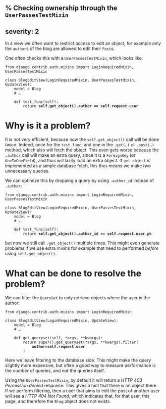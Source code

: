 % Checking ownership through the `UserPassesTestMixin`
---
severity: 2
---

In a view we often want to restrict access to edit an object, for example only
the `author`s of the blog are allowed to edit their `Post`s.

One often checks this with a `UserPassesTestMixin`, which looks like:

<pre><code>from django.contrib.auth.mixins import LoginRequiredMixin, UserPassesTestMixin

class BlogEditView(LoginRequiredMixin, UserPassesTestMixin, UpdateView):
    model = Blog
    # &hellip;

    def test_func(self):
        return <b>self.get_object().author == self.request.user</b></code></pre>

# Why is it a problem?

It is not very efficient, because now the `self.get_object()` call will be done
*twice*. Indeed, once for the `test_func`, and one in the
<code>.get(&hellip;)</code> or <code>.post(&hellip;)</code> method, which also
will fetch the object. This even gets worse because the `.author` call will make
an extra query, since it is a `ForeignKey` (or `OneToOneField`), and thus will
lazily load an extra object. If `get_object` is implemented as a simple database
fetch, this thus means we make *two* unnecessary queries.

We can optimize this by dropping a query by using `.author_id` instead of
`.author`:

<pre><code>from django.contrib.auth.mixins import LoginRequiredMixin, UserPassesTestMixin

class BlogEditView(LoginRequiredMixin, UserPassesTestMixin, UpdateView):
    model = Blog
    # &hellip;

    def test_func(self):
        return <b>self.get_object().author_id == self.request.user.pk</b></code></pre>

but now we still call `.get_object()` multiple times. This might even generate
problems if we use extra mixins for example that need to performed *before*
using `self.get_object()`.

# What can be done to resolve the problem?

We can filter the `QuerySet` to only retrieve objects where the user is the
author:

<pre><code>from django.contrib.auth.mixins import LoginRequiredMixin

class BlogEditView(LoginRequiredMixin, UpdateView):
    model = Blog
    # &hellip;

    def get_queryset(self, *args, **kwargs):
        return super().get_queryset(*args, **kwargs).filter(
            <b>author=self.request.user</b>
        )</code></pre>

Here we leave filtering to the database side. This might make the query slightly
more expensive, but often a good way to measure performance is the *number* of
queries, and not the queries itself.

Using the `UserPassesTestMixin`, by default it will return a *HTTP 403 Permission denied* response.
This gives a hint that there *is* an object there. If we perform filtering, then
a user that aims to edit the post of another user will see a *HTTP 404 Not Found*, which indicates
that, for that user, this page, and therefore the `Blog` object does not exists.

